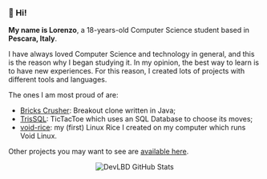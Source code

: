 ### 👋 Hi!
**My name is Lorenzo**, a 18-years-old Computer Science student based in **Pescara, Italy**.

I have always loved Computer Science and technology in general, and this is the reason why I began studying it.
In my opinion, the best way to learn is to have new experiences. For this reason, I created lots of projects with different tools and languages.

The ones I am most proud of are: 
 - [Bricks Crusher](https://github.com/DevLBD/Breakout-Java): Breakout clone written in Java;
 - [TrisSQL](https://github.com/DevLBD/TrisSQL): TicTacToe which uses an SQL Database to choose its moves;
 - [void-rice](https://github.com/DevLBD/void-rice): my (first) Linux Rice I created on my computer which runs Void Linux.

Other projects you may want to see are [available here](https://github.com/DevLBD?tab=repositories).

<div align="center">
 
 ![DevLBD GitHub Stats](https://github-readme-stats.vercel.app/api/top-langs/?username=DevLBD&langs_count=8&layout=compact&theme=synthwave)

</div>
